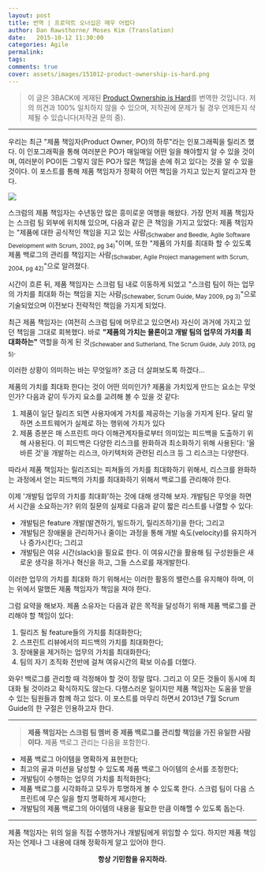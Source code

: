 ```yaml
---
layout: post
title: 번역 | 프로덕트 오너십은 매우 어렵다
author: Dan Rawsthorne/ Moses Kim (Translation)
date:   2015-10-12 11:30:00
categories: Agile
permalink:
tags:
comments: true
cover: assets/images/151012-product-ownership-is-hard.png
---
```


> 이 글은 3BACK에 게재된 [Product Ownership is Hard][product-ownership-is-hard]를 번역한 것입니다.
저의 의견과 100% 일치하지 않을 수 있으며, 저작권에 문제가 될 경우 언제든지 삭제될 수 있습니다(저작권 문의 중).

---

우리는 최근 "제품 책임자(Product Owner, PO)의 하루"라는 인포그래픽을 릴리즈 했다. 이 인포그래픽을 통해 여러분은 PO가 매일매일 어떤 일을 해야할지 알 수 있을 것이며, 여러분이 PO이든 그렇지 않든 PO가 많은 책임을 손에 쥐고 있다는 것을 알 수 있을 것이다. 이 포스트를 통해 제품 책임자가 정확히 어떤 책임을 가지고 있는지 알리고자 한다.

<img src="{{ site.baseurl }}assets/images/151012-a-day-in-the-life-of-a-product-owner.jpg" border="0">

스크럼의 제품 책임자는 수년동안 많은 흥미로운 여행을 해왔다. 가장 먼저 제품 책임자는 스크럼 팀 외부에 위치해 있으며, 다음과 같은 큰 책임을 가지고 있었다: 제품 책임자는 "제품에 대한 공식적인 책임을 지고 있는 사람<sub>(Schwaber and Beedle, Agile Software Development with Scrum, 2002, pg 34)</sub>"이며, 또한 "제품의 가치를 최대화 할 수 있도록 제품 백로그의 관리를 책임지는 사람<sub>(Schwaber, Agile Project management with Scrum, 2004, pg 42)</sub>"으로 알려졌다.

시간이 흐른 뒤, 제품 책임자는 스크럼 팀 내로 이동하게 되었고 "스크럼 팀이 하는 업무의 가치를 최대화 하는 책임을 지는 사람<sub>(Schewaber, Scrum Guide, May 2009, pg 3)</sub>"으로 기술되었으며 이전보다 전략적인 책임을 가지게 되었다.

최근 제품 책임자는 (여전히 스크럼 팀에 머무르고 있으면서) 자신이 과거에 가지고 있던 책임을 그대로 회복했다. 바로 __"제품의 가치는 물론이고 개발 팀의 업무의 가치를 최대화하는"__ 역할을 하게 된 것<sub>(Schewaber and Sutherland, The Scrum Guide, July 2013, pg 5)</sub>.

이러한 상황이 의미하는 바는 무엇일까? 조금 더 살펴보도록 하겠다...

제품의 가치를 최대화 한다는 것이 어떤 의미인가? 제품을 가치있게 만드는 요소는 무엇인가? 다음과 같이 두가지 요소를 교려해 볼 수 있을 것 같다:

1. 제품이 일단 릴리즈 되면 사용자에게 가치를 제공하는 기능을 가지게 된다. 달리 말하면 소프트웨어가 실제로 하는 행위에 가치가 있다
2. 제품 증분은 매 스프린트 마다 이해관계자들로부터 의미있는 피드백을 도출하기 위해 사용된다. 이 피드백은 다양한 리스크를 완화하과 최소화하기 위해 사용된다: '올바른 것'을 개발하는 리스크, 아키텍처와 관련된 리스크 등 그 리스크는 다양한다.

따라서 제품 책임자는 릴리즈되는 피쳐들의 가치를 최대화하기 위해서, 리스크를 완화하는 과정에서 얻는 피드백의 가치를 최대화하기 위해서 백로그를 관리해야 한다.

이제 '개발팀 업무의 가치를 최대화'하는 것에 대해 생각해 보자. 개발팀은 무엇을 하면서 시간을 소요하는가? 위의 질문의 실제로 다음과 같이 짧은 리스트를 나열할 수 있다:

* 개발팀은 feature 개발(발견하기, 빌드하기, 릴리즈하기)을 한다; 그리고
* 개발팀은 장애물을 관리하거나 줄이는 과정을 통해 개발 속도(velocity)를 유지하거나 증가시킨다; 그리고
* 개발팀은 여유 시간(slack)을 필요료 한다. 이 여유시간을 활용해 팀 구성원들은 새로운 생각을 하거나 혁신을 하고, 그들 스스로를 재개발한다.

이러한 업무의 가치를 최대화 하기 위해서는 이러한 활동의 밸런스를 유지해야 하며, 이는 위에서 말했든 제품 책임자가 책임을 져야 한다.

그럼 요약을 해보자. 제품 소유자는 다음과 같은 목적을 달성하기 위해 제품 백로그를 관리해야 할 책임이 있다:

1. 릴리즈 될 feature들의 가치를 최대화한다;
2. 스프린트 리뷰에서의 피드백의 가치를 최대화한다;
3. 장애물을 제거하는 업무의 가치를 최대화한다;
4. 팀의 자기 조직화 전반에 걸쳐 여유시간의 확보 이슈를 더했다.

와우! 백로그를 관리할 때 걱정해야 할 것이 정말 많다. 그리고 이 모든 것들이 동시에 최대화 될 것이라고 확식하지도 않는다. 다행스러운 일이지만 제품 책임자는 도움을 받을 수 있는 팀원들과 함께 하고 있다. 이 포스트를 마무리 하면서 2013년 7월 Scrum Guide의 한 구절은 인용하고자 한다.

---
> __제품 책임자는 스크럼 팀 멤버 중 제품 백로그를 관리할 책임을 가진 유일한 사람이다.__ 제품 백로그 관리는 다음을 포함한다.

* 제품 백로그 아이템을 명확하게 표현한다;
* 최고의 골과 미션을 달성할 수 있도록 제품 백로그 아이템의 순서를 조정한다;
* 개발팀이 수행하는 업무의 가치를 최적화한다;
* 제품 백로그를 시각화하고 모두가 투명하게 볼 수 있도록 한다. 스크럼 팀이 다음 스프린트에 무슨 일을 할지 명확하게 제시한다;
* 개발팀의 제품 백로그의 아이템의 내용을 필요한 만큼 이해핼 수 있도록 돕는다.

---

제품 책임자는 위의 일을 직접 수행하거나 개발팀에게 위임할 수 있다. 하지만 제품 책임자는 언제나 그 내용에 대해 정확하게 알고 있어야 한다.

__<center>항상 기민함을 유지하라.</center>__
<br><br><br>


[product-ownership-is-hard]: http://blog.3back.com/product-owners/throwback-thursday-product-ownership-is-hard/
